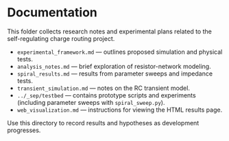 # Documentation

This folder collects research notes and experimental plans related to the self-regulating charge routing project.

- `experimental_framework.md` — outlines proposed simulation and physical tests.
- `analysis_notes.md` — brief exploration of resistor-network modeling.
- `spiral_results.md` — results from parameter sweeps and impedance tests.
- `transient_simulation.md` — notes on the RC transient model.
- `../_sep/testbed` — contains prototype scripts and experiments
  (including parameter sweeps with `spiral_sweep.py`).
- `web_visualization.md` — instructions for viewing the HTML results page.

Use this directory to record results and hypotheses as development progresses.
